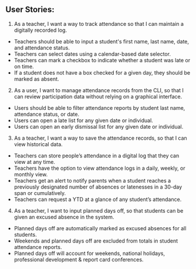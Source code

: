 ## User Stories:
1. As a teacher, I want a way to track attendance so that I can maintain a digitally recorded log.
<ul>
  <li>Teachers should be able to input a student's first name, last name, date, and attendance status.</li>
  <li>Teachers can select dates using a calendar-based date selector.</li>
  <li>Teachers can mark a checkbox to indicate whether a student was late or on time.</li>
  <li>If a student does not have a box checked for a given day, they should be marked as absent.</li>
</ul>

2. As a user, I want to manage attendance records from the CLI, so that I can review participation data without relying on a graphical interface.
<ul>
  <li>Users should be able to filter attendance reports by student last name, attendance status, or date.</li>
  <li>Users can open a late list for any given date or individual.</li>
  <li>Users can open an early dismissal list for any given date or individual.</li>
</ul>

3. As a teacher, I want a way to save the attendance records, so that I can view historical data.
<ul>
  <li>Teachers can store people’s attendance in a digital log that they can view at any time.</li>
  <li>Teachers have the option to view attendance logs in a daily, weekly, or monthly view.</li>
  <li>Teachers get an alert to notify parents when a student reaches a previously designated number of absences or latenesses in a 30-day span or cumulatively.</li>
  <li>Teachers can request a YTD at a glance of any student’s attendance.</li>
</ul>

4. As a teacher, I want to input planned days off, so that students can be given an excused absence in the system.
<ul>
  <li>Planned days off are automatically marked as excused absences for all students.</li>
  <li>Weekends and planned days off are excluded from totals in student attendance reports.</li>
  <li>Planned days off will account for weekends, national holidays, professional development & report card conferences.</li>
</ul>



